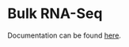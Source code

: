 # Bulk RNA-Seq
Documentation can be found [here](https://xavier-lab.readthedocs.io/en/master/03_pipelines/bulk_rna_seq/index.html).
